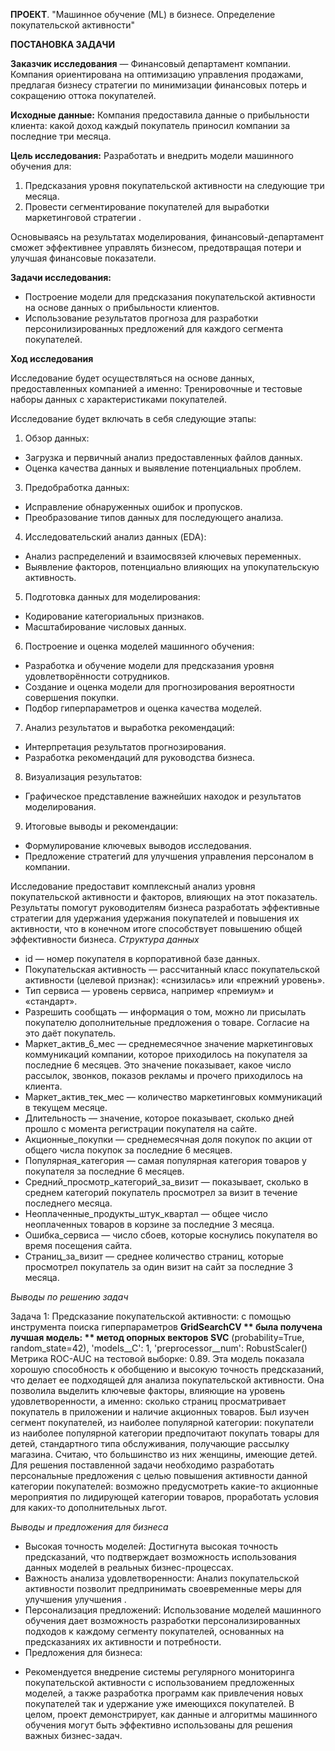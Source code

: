 **ПРОЕКТ**. "Машинное обучение (ML) в бизнесе. Определение покупательской активности"

**ПОСТАНОВКА ЗАДАЧИ**

**Заказчик исследования** — Финансовый департамент компании. Компания ориентирована на оптимизацию управления продажами, предлагая бизнесу стратегии по минимизации финансовых потерь и сокращению оттока покупателей. 

**Исходные данные:** Компания предоставила данные о прибыльности клиента: какой доход каждый покупатель приносил компании за последние три месяца.

**Цель исследования:** Разработать и внедрить модели машинного обучения для:

1.	Предсказания уровня покупательской активности на следующие три месяца.
2.	Провести сегментирование покупателей для выработки маркетинговой стратегии .
   
Основываясь на результатах моделирования, финансовый-департамент сможет эффективнее управлять бизнесом, предотвращая потери и улучшая финансовые показатели.

**Задачи исследования:**
* Построение модели для предсказания покупательской активности на основе данных о прибыльности клиентов.
* Использование результатов прогноза для разработки персонилизированных предложений для каждого сегмента покупателей.
  
**Ход исследования**

Исследование будет осуществляться на основе данных, предоставленных компанией а именно: Тренировочные и тестовые наборы данных с характеристиками покупателей.

Исследование будет включать в себя следующие этапы:

1.	Обзор данных:
- Загрузка и первичный анализ предоставленных файлов данных.
- Оценка качества данных и выявление потенциальных проблем.
3.	Предобработка данных:
- Исправление обнаруженных ошибок и пропусков.
- Преобразование типов данных для последующего анализа.
4.	Исследовательский анализ данных (EDA):
- Анализ распределений и взаимосвязей ключевых переменных.
- Выявление факторов, потенциально влияющих на упокупательскую активность.
5.	Подготовка данных для моделирования:
- Кодирование категориальных признаков.
- Масштабирование числовых данных.
6.	Построение и оценка моделей машинного обучения:
- Разработка и обучение модели для предсказания уровня удовлетворённости сотрудников.
- Создание и оценка модели для прогнозирования вероятности совершения покупки.
- Подбор гиперпараметров и оценка качества моделей.
7.	Анализ результатов и выработка рекомендаций:
- Интерпретация результатов прогнозирования.
- Разработка рекомендаций для руководства бизнеса.
8.	Визуализация результатов:
- Графическое представление важнейших находок и результатов моделирования.
9.	Итоговые выводы и рекомендации:
- Формулирование ключевых выводов исследования.
- Предложение стратегий для улучшения управления персоналом в компании.
  	
Исследование предоставит комплексный анализ уровня покупательской активности и факторов, влияющих на этот показатель. Результаты помогут руководителям бизнеса разработать эффективные стратегии для удержания удержания покупателей и повышения их активности, что в конечном итоге способствует повышению общей эффективности бизнеса.
*Структура данных*

* id — номер покупателя в корпоративной базе данных.
*  Покупательская активность — рассчитанный класс покупательской активности (целевой признак): «снизилась» или «прежний уровень».
* Тип сервиса — уровень сервиса, например «премиум» и «стандарт».
* Разрешить сообщать — информация о том, можно ли присылать покупателю дополнительные предложения о товаре. Согласие на это даёт покупатель.
*  Маркет_актив_6_мес — среднемесячное значение маркетинговых коммуникаций компании, которое приходилось на покупателя за последние 6 месяцев. Это значение показывает, какое число рассылок, звонков, показов рекламы и прочего приходилось на клиента.
*  Маркет_актив_тек_мес — количество маркетинговых коммуникаций в текущем месяце.
*  Длительность — значение, которое показывает, сколько дней прошло с момента регистрации покупателя на сайте.
*  Акционные_покупки — среднемесячная доля покупок по акции от общего числа покупок за последние 6 месяцев.
*  Популярная_категория — самая популярная категория товаров у покупателя за последние 6 месяцев.
* Средний_просмотр_категорий_за_визит — показывает, сколько в среднем категорий покупатель просмотрел за визит в течение последнего месяца.
* Неоплаченные_продукты_штук_квартал — общее число неоплаченных товаров в корзине за последние 3 месяца.
*  Ошибка_сервиса — число сбоев, которые коснулись покупателя во время посещения сайта.
*  Страниц_за_визит — среднее количество страниц, которые просмотрел покупатель за один визит на сайт за последние 3 месяца.
  
*Выводы по решению задач* 

Задача 1: Предсказание покупательской активности: с помощью инструмента поиска гиперпараметров **GridSearchCV ** была получена лучшая модель: ** метод опорных векторов SVC** (probability=True, random_state=42), 'models__C': 1, 'preprocessor__num': RobustScaler()
Метрика ROC-AUC на тестовой выборке: 0.89. Эта модель показала хорошую способность к обобщению и высокую точность предсказаний, что делает ее подходящей для анализа покупательской активности. Она позволила выделить ключевые факторы, влияющие на уровень удовлетворенности, а именно: сколько страниц просматривает покупатель в приложении и наличие акционных товаров. Был изучен сегмент покупателей, из наиболее популярной категории: покупатели из наиболее популярной категории предпочитают покупать товары для детей, стандартного типа обслуживания, получающие рассылку магазина. Считаю, что большинство из них женщины, имеющие детей. Для решения поставленной задачи необходимо разработать персональные предложения с целью повышения активности данной категории покупателей: возможно предусмотреть какие-то акционные мероприятия по лидирующей категории товаров, проработать условия для каких-то дополнительных льгот.

*Выводы и предложения для бизнеса*
* Высокая точность моделей: Достигнута высокая точность предсказаний, что подтверждает возможность использования данных моделей в реальных бизнес-процессах.
* Важность анализа удовлетворенности: Анализ покупательской активности позволит предпринимать своевременные меры для улучшения улучшения .
* Персонализация предложений: Использование моделей машинного обучения дает возможность разработки персонализированных подходов к каждому сегменту покупателей, основанных на предсказаниях их активности и потребности.
* Предложения для бизнеса:
- Рекомендуется внедрение системы регулярного мониторинга покупательской активности с использованием предложенных моделей, а также разработка программ как привлечения новых покупателей так и удержание уже имеющихся покупателей.
В целом, проект демонстрирует, как данные и алгоритмы машинного обучения могут быть эффективно использованы для решения важных бизнес-задач.
